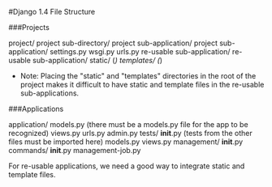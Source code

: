 #Django 1.4 File Structure

###Projects

project/
	project sub-directory/
		project sub-application/
		project sub-application/
		settings.py
		wsgi.py
		urls.py
	re-usable sub-application/
	re-usable sub-application/
	static/ (*)
	templates/ (*)

* Note: Placing the "static" and "templates" directories in the root of the project makes it difficult to have static and template files in the re-usable sub-applications.


###Applications

application/
	models.py (there must be a models.py file for the app to be recognized)
	views.py
	urls.py
	admin.py
	tests/
		__init__.py (tests from the other files must be imported here)
		models.py
		views.py
	management/
		__init__.py
		commands/
			__init__.py
			management-job.py

For re-usable applications, we need a good way to integrate static and template files.